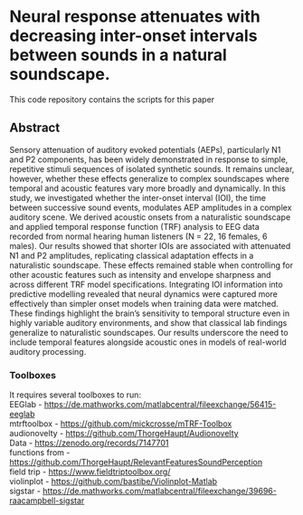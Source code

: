 # Neural response attenuates with decreasing inter-onset intervals between sounds in a natural soundscape.
This code repository contains the scripts for this paper

## Abstract
Sensory attenuation of auditory evoked potentials (AEPs), particularly N1 and P2 components, has been widely demonstrated in response to simple, repetitive stimuli sequences of isolated synthetic sounds. It remains unclear, however, whether these effects generalize to complex soundscapes where temporal and acoustic features vary more broadly and dynamically.
In this study, we investigated whether the inter-onset interval (IOI), the time between successive sound events, modulates AEP amplitudes in a complex auditory scene.
We derived acoustic onsets from a naturalistic soundscape and applied temporal response function (TRF) analysis to EEG data recorded from normal hearing human listeners (N = 22, 16 females, 6 males).
Our results showed that shorter IOIs are associated with attenuated N1 and P2 amplitudes, replicating classical adaptation effects in a naturalistic soundscape. These effects remained stable when controlling for other acoustic features such as intensity and envelope sharpness and across different TRF model specifications. Integrating IOI information into predictive modelling revealed that neural dynamics were captured more effectively than simpler onset models when training data were matched. 
These findings highlight the brain’s sensitivity to temporal structure even in highly variable auditory environments, and show that classical lab findings generalize to naturalistic soundscapes. Our results underscore the need to include temporal features alongside acoustic ones in models of real-world auditory processing. 


### Toolboxes
It requires several toolboxes to run: <br/>
EEGlab - https://de.mathworks.com/matlabcentral/fileexchange/56415-eeglab <br/>
mtrftoolbox - https://github.com/mickcrosse/mTRF-Toolbox <br/>
audionovelty - https://github.com/ThorgeHaupt/Audionovelty <br/>
Data - https://zenodo.org/records/7147701 <br/>
functions from - https://github.com/ThorgeHaupt/RelevantFeaturesSoundPerception <br/>
field trip - https://www.fieldtriptoolbox.org/ <br/>
violinplot - https://github.com/bastibe/Violinplot-Matlab <br/>
sigstar - https://de.mathworks.com/matlabcentral/fileexchange/39696-raacampbell-sigstar <br/>


